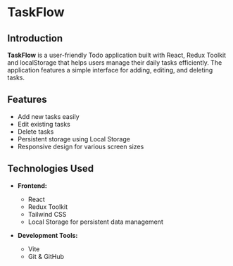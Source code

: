# TaskFlow

## Introduction

**TaskFlow** is a user-friendly Todo application built with React, Redux Toolkit and localStorage that helps users manage their daily tasks efficiently. The application features a simple interface for adding, editing, and deleting tasks.

## Features

- Add new tasks easily
- Edit existing tasks
- Delete tasks
- Persistent storage using Local Storage
- Responsive design for various screen sizes

## Technologies Used

- **Frontend:**
  - React
  - Redux Toolkit
  - Tailwind CSS
  - Local Storage for persistent data management

- **Development Tools:**
  - Vite
  - Git & GitHub
